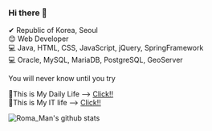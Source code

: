 ### Hi there 👋

<!--
**kjspo56/kjspo56** is a ✨ _special_ ✨ repository because its `README.md` (this file) appears on your GitHub profile.
Here are some ideas to get you started:
- 🔭 I’m currently working on ...
- 🌱 I’m currently learning ...Pyton
- 👯 I’m looking to collaborate on ...
- 🤔 I’m looking for help with ...
- 💬 Ask me about ...
- 📫 How to reach me: ...
- 😄 Pronouns: ...
- ⚡ Fun fact: ...
-->

✔ Republic of Korea, Seoul<br>
😊 Web Developer<br>
💻 Java, HTML, CSS, JavaScript, jQuery, SpringFramework<br>
💻 Oracle, MySQL, MariaDB, PostgreSQL, GeoServer<br>

You will never know until you try<br>

🔹This is My Daily Life --> <a href="http://blog.naver.com/kjspo56">Click!!</a><br>
🔹This is My IT life --> <a href="https://itkjspo56.tistory.com/">Click!!</a><br>

![Roma_Man's github stats](https://github-readme-stats.vercel.app/api?username=kjspo56&show_icons=true)
<br>

<!--
[![solved.ac tier](http://mazassumnida.wtf/api/generate_badge?boj=kjspo56)](https://solved.ac/kjspo56)
-->

